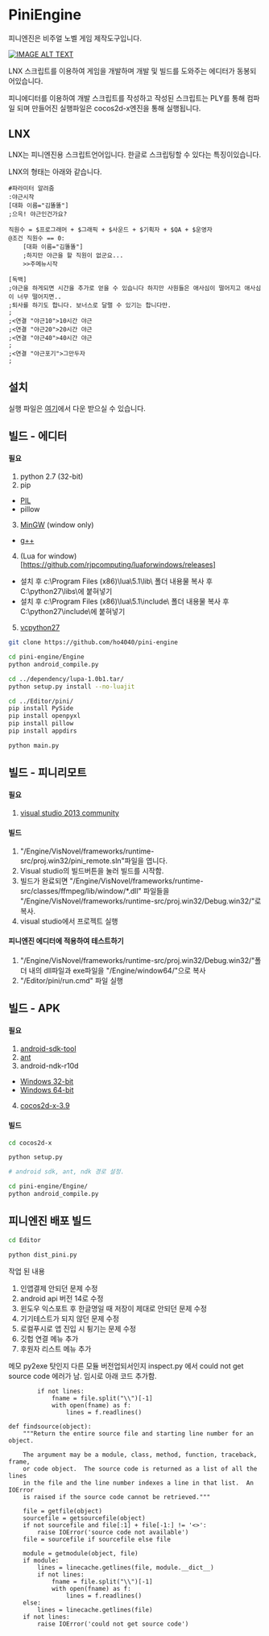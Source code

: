 PiniEngine
=============
피니엔진은 비주얼 노벨 게임 제작도구입니다. 

[![IMAGE ALT TEXT](http://img.youtube.com/vi/5FD2cSPqFLE/0.jpg)](http://www.youtube.com/watch?v=5FD2cSPqFLE "피니엔진 프리뷰 트레일러")

LNX 스크립트를 이용하여 게임을 개발하며 개발 및 빌드를 도와주는 에디터가 동봉되어있습니다.

피니에디터를 이용하여 개발 스크립트를 작성하고 작성된 스크립트는 PLY를 통해 컴파일 되며 만들어진 실행파일은 cocos2d-x엔진을 통해 실행됩니다.


LNX
-------------
LNX는 피니엔진용 스크립트언어입니다. 한글로 스크립팅할 수 있다는 특징이있습니다.

LNX의 형태는 아래와 같습니다.
<pre><code>#파라미터 알려줌
:야근시작
[대화 이름="김똘똘"]
;으윽! 야근인건가요?

직원수 = $프로그래머 + $그래픽 + $사운드 + $기획자 + $QA + $운영자
@조건 직원수 == 0:
	[대화 이름="김똘똘"]
	;하지만 야근을 할 직원이 없군요...
	>>주메뉴시작

[독백]
;야근을 하게되면 시간을 추가로 얻을 수 있습니다 하지만 사원들은 애사심이 떨어지고 애사심이 너무 떨어지면..
;퇴사를 하기도 합니다. 보너스로 달랠 수 있기는 합니다만.
;
;<연결 "야근10">10시간 야근</연결>
;<연결 "야근20">20시간 야근</연결>
;<연결 "야근40">40시간 야근</연결>
;
;<연결 "야근포기">그만두자</연결>
;
</code></pre>

설치
-------------
실행 파일은 [여기](http://piniengine.com/)에서 다운 받으실 수 있습니다.

빌드 - 에디터
-------------
#### 필요 
1. python 2.7 (32-bit)
2. pip
  * [PIL](http://effbot.org/downloads/PIL-1.1.7.win32-py2.7.exe)
  * pillow
3. [MinGW](https://sourceforge.net/projects/mingw/files/Installer/) (window only)
  * [g++](http://studymake.tistory.com/385) 
4. (Lua for window)[https://github.com/rjpcomputing/luaforwindows/releases]
  * 설치 후 c:\Program Files (x86)\lua\5.1\lib\ 폴더 내용물 복사 후 C:\python27\libs\에 붙혀넣기
  * 설치 후 c:\Program Files (x86)\lua\5.1\include\ 폴더 내용물 복사 후 C:\python27\include\에 붙혀넣기
5. [vcpython27](http://aka.ms/vcpython27)

```bash
git clone https://github.com/ho4040/pini-engine

cd pini-engine/Engine
python android_compile.py

cd ../dependency/lupa-1.0b1.tar/
python setup.py install --no-luajit

cd ../Editor/pini/
pip install PySide
pip install openpyxl
pip install pillow
pip install appdirs

python main.py
```

빌드 - 피니리모트
-------------
#### 필요 
1. [visual studio 2013 community](http://go.microsoft.com/?linkid=9863609)

#### 빌드
1. "/Engine/VisNovel/frameworks/runtime-src/proj.win32/pini_remote.sln"파일을 엽니다.
2. Visual studio의 빌드버튼을 눌러 빌드를 시작함.
3. 빌드가 완료되면 "/Engine/VisNovel/frameworks/runtime-src/classes/ffmpeg/lib/window/*.dll" 파일들을 "/Engine/VisNovel/frameworks/runtime-src/proj.win32/Debug.win32/"로 복사. 
4. visual studio에서 프로젝트 실행

#### 피니엔진 에디터에 적용하여 테스트하기
1. "/Engine/VisNovel/frameworks/runtime-src/proj.win32/Debug.win32/"폴더 내의 dll파일과 exe파일을 "/Engine/window64/"으로 복사
2. "/Editor/pini/run.cmd" 파일 실행

빌드 - APK
--------------
#### 필요
1. [android-sdk-tool](https://dl.google.com/android/repository/sdk-tools-windows-3859397.zip)
2. [ant](http://theeye.pe.kr/archives/1334)
3. android-ndk-r10d
  * [Windows 32-bit](http://dl.google.com/android/ndk/android-ndk-r10d-windows-x86.exe)
  * [Windows 64-bit](http://dl.google.com/android/ndk/android-ndk-r10d-windows-x86_64.exe)
4. [cocos2d-x-3.9](http://www.cocos2d-x.org/filedown/cocos2d-x-3.9.zip)

#### 빌드
```bash
cd cocos2d-x

python setup.py

# android sdk, ant, ndk 경로 설정.

cd pini-engine/Engine/
python android_compile.py
```

피니엔진 배포 빌드
-------------
```bash
cd Editor

python dist_pini.py
```


작업 된 내용
1. 인앱결제 안되던 문제 수정
2. android api 버전 14로 수정
3. 윈도우 익스포트 후 한글명일 때 저장이 제대로 안되던 문제 수정
4. 기기테스트가 되지 않던 문제 수정
5. 로컬푸시로 앱 진입 시 튕기는 문제 수정
6. 깃헙 연결 메뉴 추가
7. 후원자 리스트 메뉴 추가


메모 
py2exe 탓인지 다른 모듈 버전업되서인지 
inspect.py 에서 could not get source code 에러가 남.
임시로 아래 코드 추가함.
```
        if not lines:
            fname = file.split("\\")[-1]
            with open(fname) as f:
                lines = f.readlines()
```

```
def findsource(object):
    """Return the entire source file and starting line number for an object.

    The argument may be a module, class, method, function, traceback, frame,
    or code object.  The source code is returned as a list of all the lines
    in the file and the line number indexes a line in that list.  An IOError
    is raised if the source code cannot be retrieved."""

    file = getfile(object)
    sourcefile = getsourcefile(object)
    if not sourcefile and file[:1] + file[-1:] != '<>':
        raise IOError('source code not available')
    file = sourcefile if sourcefile else file

    module = getmodule(object, file)
    if module:
        lines = linecache.getlines(file, module.__dict__)
        if not lines:
            fname = file.split("\\")[-1]
            with open(fname) as f:
                lines = f.readlines()
    else:
        lines = linecache.getlines(file)
    if not lines:
        raise IOError('could not get source code')

```
